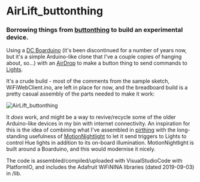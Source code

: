 # AirLift_buttonthing

### Borrowing things from [buttonthing](https://github.com/kenkl/buttonthing) to build an experimental device. 

Using a [DC Boarduino](https://www.adafruit.com/product/72) (it's been discontinued for a number of years now, but it's a simple Arduino-like clone that I've a couple copies of hanging about, so...) with an [AirDrop](https://www.adafruit.com/product/4201) to make a button thing to send commands to [Lights](https://github.com/kenkl/lights). 

It's a crude build - most of the comments from the sample sketch, WiFiWebClient.ino, are left in place for now, and the breadboard build is a pretty casual assembly of the parts needed to make it work:

![AirLift_buttonthing](https://i.imgur.com/mYJM0Xn.jpg "AirLift buttonthing")

It *does* work, and might be a way to revive/recycle some of the older Arduino-like devices in my bin with internet connectivity. An inspiration for this is the idea of combining what I've assembled in [pirthing](https://github.com/kenkl/pirthing) with the long-standing usefulness of [MotionNightlight](https://github.com/kenkl/MotionNightlight) to let it send triggers to Lights to control Hue lights in addition to its on-board illumination. MotionNightlight is built around a Boarduino, and this would modernise it nicely.

The code is assembled/compiled/uploaded with VisualStudioCode with PlatformIO, and includes the Adafruit WiFiNINA libraries (dated 2019-09-03) in /lib.
